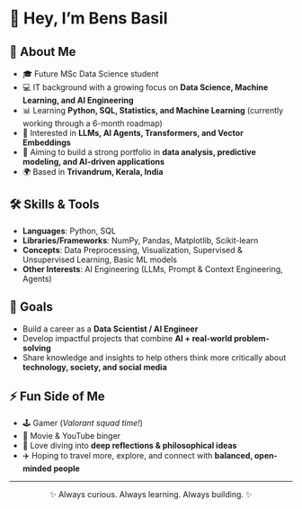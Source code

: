 # 👋 Hey, I’m Bens Basil  

## 🚀 About Me  
- 🎓 Future MSc Data Science student  
- 💻 IT background with a growing focus on **Data Science, Machine Learning, and AI Engineering**  
- 📊 Learning **Python, SQL, Statistics, and Machine Learning** (currently working through a 6-month roadmap)  
- 🤖 Interested in **LLMs, AI Agents, Transformers, and Vector Embeddings**  
- 🔬 Aiming to build a strong portfolio in **data analysis, predictive modeling, and AI-driven applications**  
- 🌍 Based in **Trivandrum, Kerala, India**  

## 🛠️ Skills & Tools  
- **Languages**: Python, SQL  
- **Libraries/Frameworks**: NumPy, Pandas, Matplotlib, Scikit-learn  
- **Concepts**: Data Preprocessing, Visualization, Supervised & Unsupervised Learning, Basic ML models  
- **Other Interests**: AI Engineering (LLMs, Prompt & Context Engineering, Agents)  

## 🎯 Goals  
- Build a career as a **Data Scientist / AI Engineer**  
- Develop impactful projects that combine **AI + real-world problem-solving**  
- Share knowledge and insights to help others think more critically about **technology, society, and social media**  

## ⚡ Fun Side of Me  
- 🕹️ Gamer (*Valorant squad time!*)  
- 🎥 Movie & YouTube binger  
- 💭 Love diving into **deep reflections & philosophical ideas**  
- ✈️ Hoping to travel more, explore, and connect with **balanced, open-minded people**  

---

<p align="center">
  ✨ Always curious. Always learning. Always building. ✨
</p>
